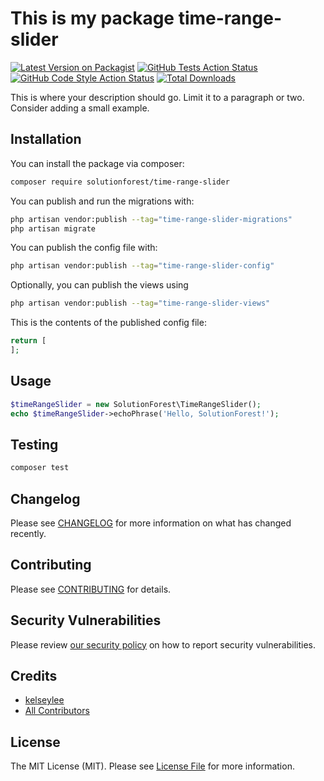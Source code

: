 # This is my package time-range-slider

[![Latest Version on Packagist](https://img.shields.io/packagist/v/solutionforest/time-range-slider.svg?style=flat-square)](https://packagist.org/packages/solutionforest/time-range-slider)
[![GitHub Tests Action Status](https://img.shields.io/github/actions/workflow/status/solutionforest/time-range-slider/run-tests.yml?branch=main&label=tests&style=flat-square)](https://github.com/solutionforest/time-range-slider/actions?query=workflow%3Arun-tests+branch%3Amain)
[![GitHub Code Style Action Status](https://img.shields.io/github/actions/workflow/status/solutionforest/time-range-slider/fix-php-code-style-issues.yml?branch=main&label=code%20style&style=flat-square)](https://github.com/solutionforest/time-range-slider/actions?query=workflow%3A"Fix+PHP+code+style+issues"+branch%3Amain)
[![Total Downloads](https://img.shields.io/packagist/dt/solutionforest/time-range-slider.svg?style=flat-square)](https://packagist.org/packages/solutionforest/time-range-slider)



This is where your description should go. Limit it to a paragraph or two. Consider adding a small example.

## Installation

You can install the package via composer:

```bash
composer require solutionforest/time-range-slider
```

You can publish and run the migrations with:

```bash
php artisan vendor:publish --tag="time-range-slider-migrations"
php artisan migrate
```

You can publish the config file with:

```bash
php artisan vendor:publish --tag="time-range-slider-config"
```

Optionally, you can publish the views using

```bash
php artisan vendor:publish --tag="time-range-slider-views"
```

This is the contents of the published config file:

```php
return [
];
```

## Usage

```php
$timeRangeSlider = new SolutionForest\TimeRangeSlider();
echo $timeRangeSlider->echoPhrase('Hello, SolutionForest!');
```

## Testing

```bash
composer test
```

## Changelog

Please see [CHANGELOG](CHANGELOG.md) for more information on what has changed recently.

## Contributing

Please see [CONTRIBUTING](.github/CONTRIBUTING.md) for details.

## Security Vulnerabilities

Please review [our security policy](../../security/policy) on how to report security vulnerabilities.

## Credits

- [kelseylee](https://github.com/solutionforest)
- [All Contributors](../../contributors)

## License

The MIT License (MIT). Please see [License File](LICENSE.md) for more information.
